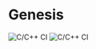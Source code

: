 # Genesis



![C/C++ CI](https://github.com/99002529/Genesis_task/workflows/C/C++%20CI/badge.svg)
![C/C++ CI](https://github.com/99002529/Genesis_task/workflows/C/C++%20CI/badge.svg)

